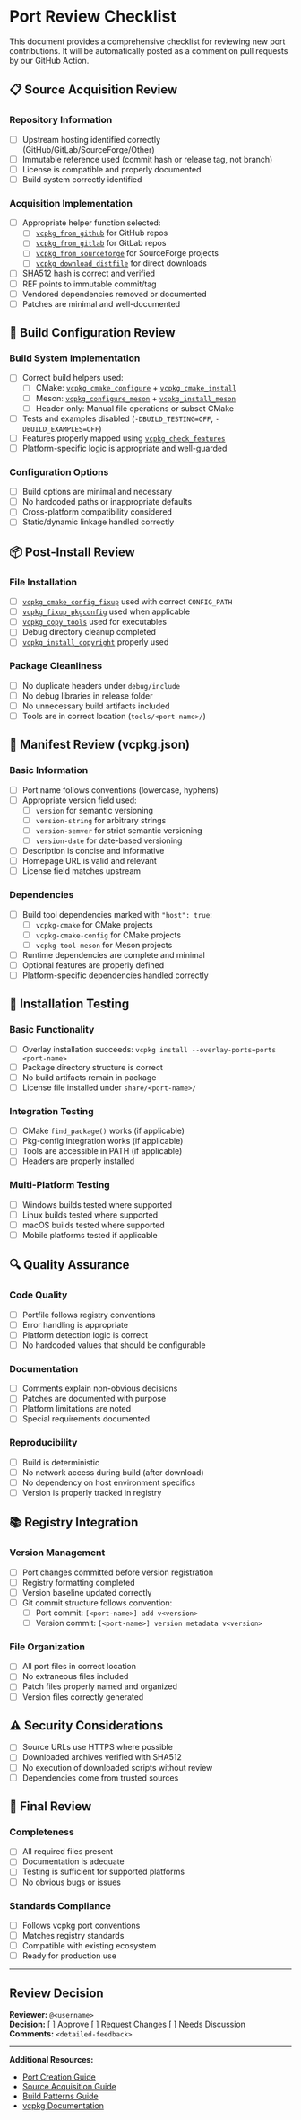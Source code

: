 # Port Review Checklist

This document provides a comprehensive checklist for reviewing new port contributions. It will be automatically posted as a comment on pull requests by our GitHub Action.

## 📋 Source Acquisition Review

### Repository Information
- [ ] Upstream hosting identified correctly (GitHub/GitLab/SourceForge/Other)
- [ ] Immutable reference used (commit hash or release tag, not branch)
- [ ] License is compatible and properly documented
- [ ] Build system correctly identified

### Acquisition Implementation
- [ ] Appropriate helper function selected:
  - [ ] [`vcpkg_from_github`](https://learn.microsoft.com/en-us/vcpkg/maintainers/functions/vcpkg_from_github) for GitHub repos
  - [ ] [`vcpkg_from_gitlab`](https://learn.microsoft.com/en-us/vcpkg/maintainers/functions/vcpkg_from_gitlab) for GitLab repos
  - [ ] [`vcpkg_from_sourceforge`](https://learn.microsoft.com/en-us/vcpkg/maintainers/functions/vcpkg_from_sourceforge) for SourceForge projects
  - [ ] [`vcpkg_download_distfile`](https://learn.microsoft.com/en-us/vcpkg/maintainers/functions/vcpkg_download_distfile) for direct downloads
- [ ] SHA512 hash is correct and verified
- [ ] REF points to immutable commit/tag
- [ ] Vendored dependencies removed or documented
- [ ] Patches are minimal and well-documented

## 🔧 Build Configuration Review

### Build System Implementation
- [ ] Correct build helpers used:
  - [ ] CMake: [`vcpkg_cmake_configure`](https://learn.microsoft.com/en-us/vcpkg/maintainers/functions/vcpkg_cmake_configure) + [`vcpkg_cmake_install`](https://learn.microsoft.com/en-us/vcpkg/maintainers/functions/vcpkg_cmake_install)
  - [ ] Meson: [`vcpkg_configure_meson`](https://learn.microsoft.com/en-us/vcpkg/maintainers/functions/vcpkg_configure_meson) + [`vcpkg_install_meson`](https://learn.microsoft.com/en-us/vcpkg/maintainers/functions/vcpkg_install_meson)
  - [ ] Header-only: Manual file operations or subset CMake
- [ ] Tests and examples disabled (`-DBUILD_TESTING=OFF`, `-DBUILD_EXAMPLES=OFF`)
- [ ] Features properly mapped using [`vcpkg_check_features`](https://learn.microsoft.com/en-us/vcpkg/maintainers/functions/vcpkg_check_features)
- [ ] Platform-specific logic is appropriate and well-guarded

### Configuration Options
- [ ] Build options are minimal and necessary
- [ ] No hardcoded paths or inappropriate defaults
- [ ] Cross-platform compatibility considered
- [ ] Static/dynamic linkage handled correctly

## 📦 Post-Install Review

### File Installation
- [ ] [`vcpkg_cmake_config_fixup`](https://learn.microsoft.com/en-us/vcpkg/maintainers/functions/vcpkg_cmake_config_fixup) used with correct `CONFIG_PATH`
- [ ] [`vcpkg_fixup_pkgconfig`](https://learn.microsoft.com/en-us/vcpkg/maintainers/functions/vcpkg_fixup_pkgconfig) used when applicable
- [ ] [`vcpkg_copy_tools`](https://learn.microsoft.com/en-us/vcpkg/maintainers/functions/vcpkg_copy_tools) used for executables
- [ ] Debug directory cleanup completed
- [ ] [`vcpkg_install_copyright`](https://learn.microsoft.com/en-us/vcpkg/maintainers/functions/vcpkg_install_copyright) properly used

### Package Cleanliness
- [ ] No duplicate headers under `debug/include`
- [ ] No debug libraries in release folder
- [ ] No unnecessary build artifacts included
- [ ] Tools are in correct location (`tools/<port-name>/`)

## 📄 Manifest Review (vcpkg.json)

### Basic Information
- [ ] Port name follows conventions (lowercase, hyphens)
- [ ] Appropriate version field used:
  - [ ] `version` for semantic versioning
  - [ ] `version-string` for arbitrary strings
  - [ ] `version-semver` for strict semantic versioning
  - [ ] `version-date` for date-based versioning
- [ ] Description is concise and informative
- [ ] Homepage URL is valid and relevant
- [ ] License field matches upstream

### Dependencies
- [ ] Build tool dependencies marked with `"host": true`:
  - [ ] `vcpkg-cmake` for CMake projects
  - [ ] `vcpkg-cmake-config` for CMake projects
  - [ ] `vcpkg-tool-meson` for Meson projects
- [ ] Runtime dependencies are complete and minimal
- [ ] Optional features are properly defined
- [ ] Platform-specific dependencies handled correctly

## 🧪 Installation Testing

### Basic Functionality
- [ ] Overlay installation succeeds: `vcpkg install --overlay-ports=ports <port-name>`
- [ ] Package directory structure is correct
- [ ] No build artifacts remain in package
- [ ] License file installed under `share/<port-name>/`

### Integration Testing
- [ ] CMake `find_package()` works (if applicable)
- [ ] Pkg-config integration works (if applicable)
- [ ] Tools are accessible in PATH (if applicable)
- [ ] Headers are properly installed

### Multi-Platform Testing
- [ ] Windows builds tested where supported
- [ ] Linux builds tested where supported
- [ ] macOS builds tested where supported
- [ ] Mobile platforms tested if applicable

## 🔍 Quality Assurance

### Code Quality
- [ ] Portfile follows registry conventions
- [ ] Error handling is appropriate
- [ ] Platform detection logic is correct
- [ ] No hardcoded values that should be configurable

### Documentation
- [ ] Comments explain non-obvious decisions
- [ ] Patches are documented with purpose
- [ ] Platform limitations are noted
- [ ] Special requirements documented

### Reproducibility
- [ ] Build is deterministic
- [ ] No network access during build (after download)
- [ ] No dependency on host environment specifics
- [ ] Version is properly tracked in registry

## 📚 Registry Integration

### Version Management
- [ ] Port changes committed before version registration
- [ ] Registry formatting completed
- [ ] Version baseline updated correctly
- [ ] Git commit structure follows convention:
  - [ ] Port commit: `[<port-name>] add v<version>`
  - [ ] Version commit: `[<port-name>] version metadata v<version>`

### File Organization
- [ ] All port files in correct location
- [ ] No extraneous files included
- [ ] Patch files properly named and organized
- [ ] Version files correctly generated

## ⚠️ Security Considerations

- [ ] Source URLs use HTTPS where possible
- [ ] Downloaded archives verified with SHA512
- [ ] No execution of downloaded scripts without review
- [ ] Dependencies come from trusted sources

## 🎯 Final Review

### Completeness
- [ ] All required files present
- [ ] Documentation is adequate
- [ ] Testing is sufficient for supported platforms
- [ ] No obvious bugs or issues

### Standards Compliance
- [ ] Follows vcpkg port conventions
- [ ] Matches registry standards
- [ ] Compatible with existing ecosystem
- [ ] Ready for production use

---

## Review Decision

**Reviewer:** `@<username>`  
**Decision:** [ ] Approve [ ] Request Changes [ ] Needs Discussion  
**Comments:** `<detailed-feedback>`

---

**Additional Resources:**
- [Port Creation Guide](guide-new-port.md)
- [Source Acquisition Guide](guide-new-port-download.md)
- [Build Patterns Guide](guide-new-port-build.md)
- [vcpkg Documentation](https://learn.microsoft.com/en-us/vcpkg/)